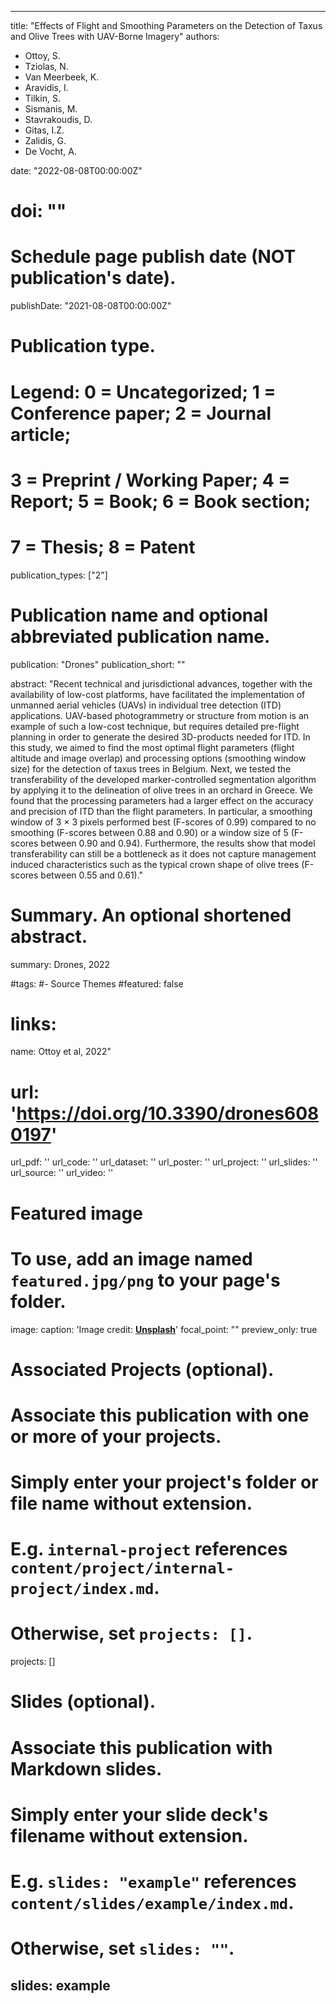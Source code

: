  ---
title: "Effects of Flight and Smoothing Parameters on the Detection of Taxus and Olive Trees with UAV-Borne Imagery"
authors:
- Ottoy, S.
- Tziolas, N.
- Van Meerbeek, K.
- Aravidis, I.
- Tilkin, S.
- Sismanis, M.
- Stavrakoudis, D.
- Gitas, I.Z.
- Zalidis, G.
- De Vocht, A.

date: "2022-08-08T00:00:00Z"
# doi: ""

# Schedule page publish date (NOT publication's date).
publishDate: "2021-08-08T00:00:00Z"

# Publication type.
# Legend: 0 = Uncategorized; 1 = Conference paper; 2 = Journal article;
# 3 = Preprint / Working Paper; 4 = Report; 5 = Book; 6 = Book section;
# 7 = Thesis; 8 = Patent
publication_types: ["2"]

# Publication name and optional abbreviated publication name.
publication: "Drones"
publication_short: ""

abstract: "Recent technical and jurisdictional advances, together with the availability of low-cost platforms, have facilitated the implementation of unmanned aerial vehicles (UAVs) in individual tree detection (ITD) applications. UAV-based photogrammetry or structure from motion is an example of such a low-cost technique, but requires detailed pre-flight planning in order to generate the desired 3D-products needed for ITD. In this study, we aimed to find the most optimal flight parameters (flight altitude and image overlap) and processing options (smoothing window size) for the detection of taxus trees in Belgium. Next, we tested the transferability of the developed marker-controlled segmentation algorithm by applying it to the delineation of olive trees in an orchard in Greece. We found that the processing parameters had a larger effect on the accuracy and precision of ITD than the flight parameters. In particular, a smoothing window of 3 × 3 pixels performed best (F-scores of 0.99) compared to no smoothing (F-scores between 0.88 and 0.90) or a window size of 5 (F-scores between 0.90 and 0.94). Furthermore, the results show that model transferability can still be a bottleneck as it does not capture management induced characteristics such as the typical crown shape of olive trees (F-scores between 0.55 and 0.61)." 
# Summary. An optional shortened abstract.
summary: Drones, 2022

#tags:
#- Source Themes
#featured: false

# links:
name: Ottoy et al, 2022"
# url: 'https://doi.org/10.3390/drones6080197'
url_pdf: ''
url_code: ''
url_dataset: ''
url_poster: ''
url_project: ''
url_slides: ''
url_source: ''
url_video: ''

# Featured image
# To use, add an image named `featured.jpg/png` to your page's folder. 
image:
  caption: 'Image credit: [**Unsplash**](blog.pensoft.net)'
  focal_point: ""
  preview_only: true

# Associated Projects (optional).
#   Associate this publication with one or more of your projects.
#   Simply enter your project's folder or file name without extension.
#   E.g. `internal-project` references `content/project/internal-project/index.md`.
#   Otherwise, set `projects: []`.
projects: []

# Slides (optional).
#   Associate this publication with Markdown slides.
#   Simply enter your slide deck's filename without extension.
#   E.g. `slides: "example"` references `content/slides/example/index.md`.
#   Otherwise, set `slides: ""`.
slides: example
---
